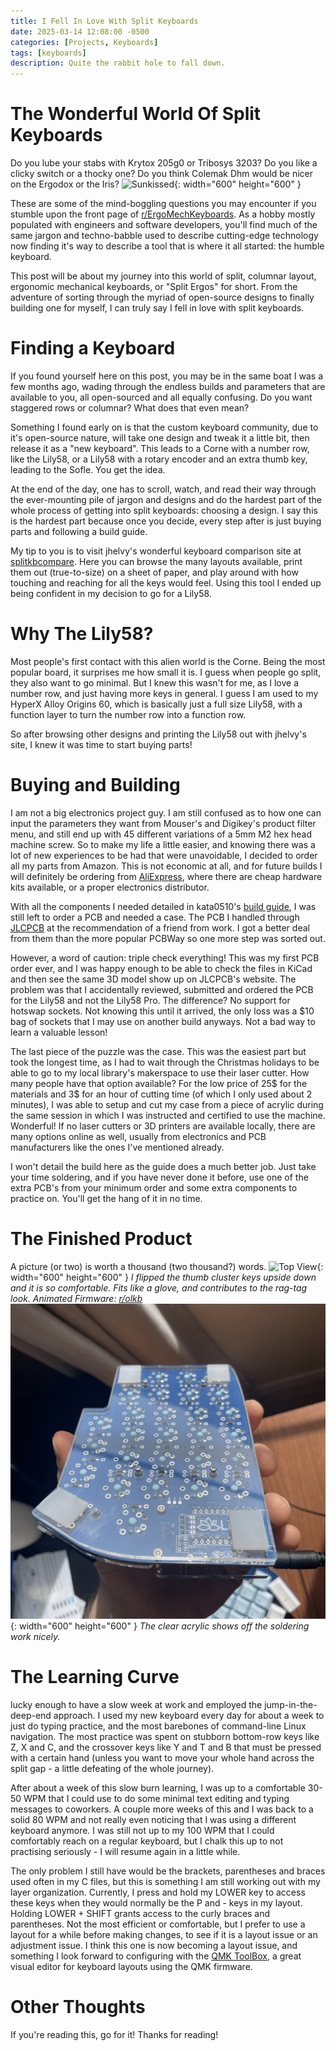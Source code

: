 ```yaml
---
title: I Fell In Love With Split Keyboards
date: 2025-03-14 12:08:00 -0500
categories: [Projects, Keyboards]
tags: [keyboards]
description: Quite the rabbit hole to fall down.
---
```

# The Wonderful World Of Split Keyboards
Do you lube your stabs with Krytox 205g0 or Tribosys 3203? Do you like a clicky
switch or a thocky one? Do you think Colemak Dhm would be nicer on the Ergodox
or the Iris? 
![Sunkissed](/assets/img/keebs/sunkissed.png){: width="600" height="600" }

These are some of the mind-boggling questions you may encounter if you stumble
upon the front page of [r/ErgoMechKeyboards](https://www.reddit.com/r/ErgoMechKeyboards/). As a hobby
mostly populated with engineers and software developers, you'll find much of the
same jargon and techno-babble used to describe cutting-edge technology
now finding it's way to describe a tool that is where it all started: the
humble keyboard.

This post will be about my journey into this world of split, columnar layout,
ergonomic mechanical keyboards, or "Split Ergos" for short. From the adventure
of sorting through the myriad of open-source designs to finally building one
for myself, I can truly say I fell in love with split keyboards.

# Finding a Keyboard
If you found yourself here on this post, you may be in the same boat I was
a few months ago, wading through the endless builds and parameters that are
available to you, all open-sourced and all equally confusing. Do you want
staggered rows or columnar? What does that even mean?

Something I found early on is that the custom keyboard community, due to it's
open-source nature, will take one design and tweak it a little bit, then
release it as a "new keyboard". This leads to a Corne with a number row, like
the Lily58, or a Lily58 with a rotary encoder and an extra thumb key, leading
to the Sofle. You get the idea.

At the end of the day, one has to scroll, watch, and read their way through the
ever-mounting pile of jargon and designs and do the hardest part of the whole
process of getting into split keyboards: choosing a design. I say this is the
hardest part because once you decide, every step after is just buying parts and
following a build guide. 

My tip to you is to visit jhelvy's wonderful keyboard comparison site at [splitkbcompare](https://jhelvy.shinyapps.io/splitkbcompare/). Here you can browse the many layouts available, print them out (true-to-size) on a sheet of paper, and play around with how touching and reaching for all the keys would feel. Using this tool I ended up being confident in my decision to go for a Lily58.

# Why The Lily58?
Most people's first contact with this alien world is the Corne. Being the most
popular board, it surprises me how small it is. I guess when people go split,
they also want to go minimal. But I knew this wasn't for me, as I love a number
row, and just having more keys in general. I guess I am used to my HyperX Alloy
Origins 60, which is basically just a full size Lily58, with a function layer
to turn the number row into a function row.

So after browsing other designs and printing the Lily58 out with jhelvy's site, I knew it was time to start buying parts!

# Buying and Building
I am not a big electronics project guy. I am still confused as to how one can
input the parameters they want from Mouser's and Digikey's product filter menu, and
still end up with 45 different variations of a 5mm M2 hex head machine screw.
So to make my life a little easier, and knowing there was a lot of new
experiences to be had that were unavoidable, I decided to order all my parts
from Amazon. This is not economic at all, and for future builds I will
definitely be ordering from [AliExpress][AliExpress], where there are cheap hardware kits
available, or a proper electronics distributor. 

With all the components I needed detailed in kata0510's [build
guide][buildguide], I was still left to order a PCB and needed a case. The PCB
I handled through [JLCPCB][jlcpcb] at the recommendation of a friend from work. I got
a better deal from them than the more popular PCBWay so one more step was
sorted out. 

However, a word of caution: triple check everything! This was my
first PCB order ever, and I was happy enough to be able to check the files in
KiCad and then see the same 3D model show up on JLCPCB's website. The problem
was that I accidentally reviewed, submitted and ordered the PCB for the Lily58 and not the Lily58
Pro. The difference? No support for hotswap sockets. Not knowing this until it
arrived, the only loss was a $10 bag of sockets that I may use on another build
anyways. Not a bad way to learn a valuable lesson!

The last piece of the puzzle was the case. This was the easiest part but took
the longest time, as I had to wait through the Christmas holidays to be able to
go to my local library's makerspace to use their laser cutter. How many people
have that option available? For the low price of 25$ for the materials and 3$
for an hour of cutting time (of which I only used about 2 minutes), I was able
to setup and cut my case from a piece of acrylic during the same session in
which I was instructed and certified to use the machine. Wonderful! If no laser
cutters or 3D printers are available locally, there are many options online as
well, usually from electronics and PCB manufacturers like the ones I've
mentioned already.

I won't detail the build here as the guide does a much better job. Just take
your time soldering, and if you have never done it before, use one of the extra
PCB's from your minimum order and some extra components to practice on. You'll
get the hang of it in no time.

# The Finished Product
A picture (or two) is worth a thousand (two thousand?) words.
![Top View](/assets/img/keebs/topview.png){: width="600" height="600" }
  _I flipped the thumb cluster keys upside down and it is so comfortable. Fits like
a glove, and contributes to the rag-tag look.
Animated Firmware: [r/olkb](https://www.reddit.com/r/olkb/comments/w5dm3v/sofle_v2_with_custom_oled_graphics/)_
![Underside](/assets/img/keebs/underside.png){: width="600" height="600" }
_The clear acrylic shows off the soldering work nicely._

# The Learning Curve
lucky enough to have a slow week at work and employed the jump-in-the-deep-end approach. I used my new
keyboard every day for about a week to just do typing practice, and the most
barebones of command-line Linux navigation. The most practice was spent on
stubborn bottom-row keys like Z, X and C, and the crossover keys like Y and
T and B that must be pressed with a certain hand (unless you want to move your
whole hand across the split gap - a little defeating of the whole journey). 

After about a week of this slow burn learning, I was up to a comfortable 30-50
WPM that I could use to do some minimal text editing and typing messages to
coworkers. A couple more weeks of this and I was back to a solid 80 WPM and
not really even noticing that I was using a different keyboard anymore. I was
still not up to my 100 WPM that I could comfortably reach on a regular
keyboard, but I chalk this up to not practising seriously - I will resume again
in a little while.

The only problem I still have would be the brackets, parentheses and braces
used often in my C files, but this is something I am still working out with my
layer organization. Currently, I press and hold my LOWER key to access these
keys when they would normally be the P and - keys in my layout. Holding LOWER + SHIFT
grants access to the curly braces and parentheses. Not the most efficient or
comfortable, but I prefer to use a layout for a while before making changes, to see if it is
a layout issue or an adjustment issue. I think this one is now becoming
a layout issue, and something I look forward to configuring with the [QMK
ToolBox][qmk], a great visual editor for keyboard layouts using the QMK firmware. 

# Other Thoughts
If you're reading this, go for it! Thanks for reading!


[qmk]: https://github.com/qmk/qmk_toolbox

[jlcpcb]: https://jlcpcb.com/resources/6-layer-pcbs?from=VBS_Free6layerPCBs&utm_source=bing&utm_medium=cpc&utm_campaign=422890460&utm_content=&utm_term=e_jlcpcb&adgroupid=1345803553234414&msclkid=4ee0e64176dd187fd0e481951c866224

[buildguide]: https://github.com/kata0510/Lily58/blob/master/Pro/Doc/buildguide_en.md

[AliExpress]: https://www.aliexpress.com/item/1005007907276743.html?spm=a2g0o.productlist.main.3.67db1b8dMinwjO&algo_pvid=d2338c31-8dc3-4416-bd63-6536e3d9b785&algo_exp_id=d2338c31-8dc3-4416-bd63-6536e3d9b785-1&pdp_ext_f=%7B%22order%22%3A%22112%22%2C%22eval%22%3A%221%22%7D&pdp_npi=4%40dis%21CAD%2141.24%2119.26%21%21%2127.92%2113.04%21%402103277f17419738603145949e4cbf%2112000042794156474%21sea%21CA%210%21ABX&curPageLogUid=6GNd0jXx2L2N&utparam-url=scene%3Asearch%7Cquery_from%3A
